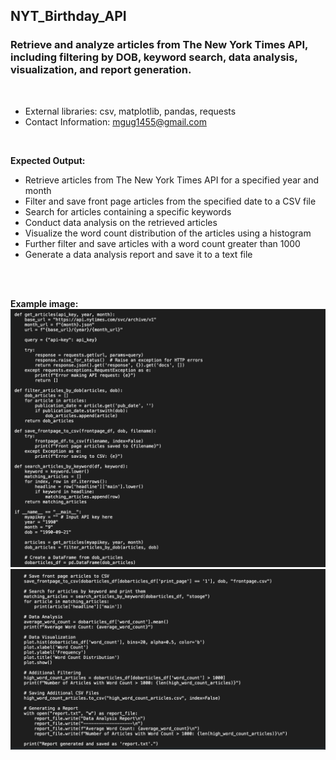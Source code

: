 ## NYT_Birthday_API

### Retrieve and analyze articles from The New York Times API, including filtering by DOB, keyword search, data analysis, visualization, and report generation.

<br>

- External libraries: csv, matplotlib, pandas, requests
- Contact Information: [mgug1455@gmail.com](mailto:mgug1455@gmail.com)
<br>

**Expected Output:**

- Retrieve articles from The New York Times API for a specified year and month
- Filter and save front page articles from the specified date to a CSV file
- Search for articles containing a specific keywords
- Conduct data analysis on the retrieved articles
- Visualize the word count distribution of the articles using a histogram
- Further filter and save articles with a word count greater than 1000
- Generate a data analysis report and save it to a text file

<br>
<br>

**Example image:**
![NYT DOB API Screen 1](/assets/NYT_DOB_API-Screen1.png)
![NYT DOB API Screen 2](/assets/NYT_DOB_API-Screen2.png)
